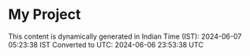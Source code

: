 # My Project

This content is dynamically generated in Indian Time (IST): 2024-06-07 05:23:38 IST
Converted to UTC: 2024-06-06 23:53:38 UTC
